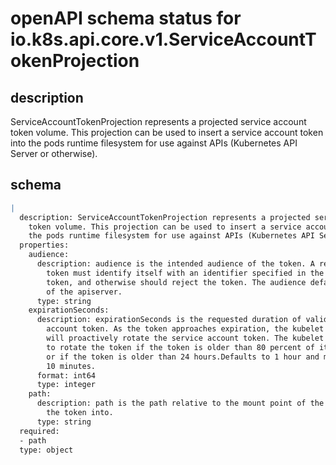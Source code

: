 # openAPI schema status for io.k8s.api.core.v1.ServiceAccountTokenProjection

## description

ServiceAccountTokenProjection represents a projected service account token volume. This projection can be used to insert a service account token into the pods runtime filesystem for use against APIs (Kubernetes API Server or otherwise).

## schema

```yaml
|
  description: ServiceAccountTokenProjection represents a projected service account
    token volume. This projection can be used to insert a service account token into
    the pods runtime filesystem for use against APIs (Kubernetes API Server or otherwise).
  properties:
    audience:
      description: audience is the intended audience of the token. A recipient of a
        token must identify itself with an identifier specified in the audience of the
        token, and otherwise should reject the token. The audience defaults to the identifier
        of the apiserver.
      type: string
    expirationSeconds:
      description: expirationSeconds is the requested duration of validity of the service
        account token. As the token approaches expiration, the kubelet volume plugin
        will proactively rotate the service account token. The kubelet will start trying
        to rotate the token if the token is older than 80 percent of its time to live
        or if the token is older than 24 hours.Defaults to 1 hour and must be at least
        10 minutes.
      format: int64
      type: integer
    path:
      description: path is the path relative to the mount point of the file to project
        the token into.
      type: string
  required:
  - path
  type: object

```
